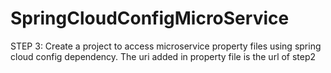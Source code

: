# SpringCloudConfigMicroService

STEP 3: Create a project to access microservice property files using spring cloud config dependency.
The uri added in property file is the url of step2
